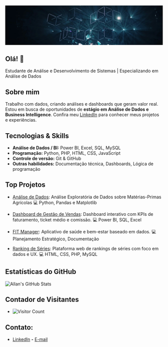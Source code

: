 ![Banner](https://raw.githubusercontent.com/Allanvs0/Allanvs0/main/assets/1719611979064.jfif)

## Olá! 👋 

Estudante de Análise e Desenvolvimento de Sistemas | Especializando em Análise de Dados  

## Sobre mim

Trabalho com dados, criando análises e dashboards que geram valor real. Estou em busca de oportunidades de **estágio em Análise de Dados e Business Intelligence**. Confira meu [LinkedIn](https://www.linkedin.com/in/allansiqueira1) para conhecer meus projetos e experiências.


## Tecnologias & Skills
- **Análise de Dados / BI:** Power BI, Excel, SQL, MySQL
- **Programação:** Python, PHP, HTML, CSS, JavaScript
- **Controle de versão:** Git & GitHub
- **Outras habilidades:** Documentação técnica, Dashboards, Lógica de programação


## Top Projetos

- [Análise de Dados](https://github.com/Allanvs0/Analise-Materias-Primas/blob/main/Analise-Materias-Primas/Materiais_de_agricultura.ipynb): Análise Exploratória de Dados sobre Matérias-Primas Agrícolas 💻 Python, Pandas e Matplotlib

- [Dashboard de Gestão de Vendas](https://www.linkedin.com/in/allansiqueira1/): Dashboard interativo com KPIs de faturamento, ticket médio e comissão. 💻 Power BI, SQL, Excel

- [FIT Manager](https://www.linkedin.com/in/allansiqueira1/): Aplicativo de saúde e bem-estar baseado em dados. 💻 Planejamento Estratégico, Documentação

- [Ranking de Séries](https://www.linkedin.com/in/allansiqueira1/): Plataforma web de rankings de séries com foco em dados e UX. 💻 HTML, CSS, PHP, MySQL


## Estatísticas do GitHub

![Allan's GitHub Stats](https://github-readme-stats.vercel.app/api?username=Allanvs0&show_icons=true&hide_title=true&count_private=true&hide=prs&theme=radical)

## Contador de Visitantes

- ![Visitor Count](https://visitor-badge.laobi.icu/badge?page_id=Allanvs0.Allanvs0)

## Contato:

- [LinkedIn](https://www.linkedin.com/in/allansiqueira1)  **-** [E-mail](mailto:allanvieirasiqueira@gmail.com)



